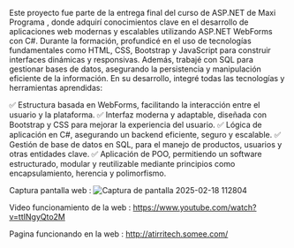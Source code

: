 Este proyecto fue parte de la entrega final del curso de ASP.NET de Maxi Programa , donde adquirí conocimientos clave en el desarrollo de aplicaciones web modernas y escalables utilizando ASP.NET WebForms con C#. Durante la formación, profundicé en el uso de tecnologías fundamentales como HTML, CSS, Bootstrap y JavaScript para construir interfaces dinámicas y responsivas. Además, trabajé con SQL para gestionar bases de datos, asegurando la persistencia y manipulación eficiente de la información.
En su desarrollo, integré todas las tecnologías y herramientas aprendidas:

✅ Estructura basada en WebForms, facilitando la interacción entre el usuario y la plataforma.
✅ Interfaz moderna y adaptable, diseñada con Bootstrap y CSS para mejorar la experiencia del usuario.
✅ Lógica de aplicación en C#, asegurando un backend eficiente, seguro y escalable.
✅ Gestión de base de datos en SQL, para el manejo de productos, usuarios y otras entidades clave.
✅ Aplicación de POO, permitiendo un software estructurado, modular y reutilizable mediante principios como encapsulamiento, herencia y polimorfismo.

Captura pantalla web :
![Captura de pantalla 2025-02-18 112804](https://github.com/user-attachments/assets/1fd379e8-0164-4bbb-9c3e-8cb55a8d03f3)

Video funcionamiento de la web :
https://www.youtube.com/watch?v=ttINgyQto2M



Pagina funcionando en la web :
http://atirritech.somee.com/
